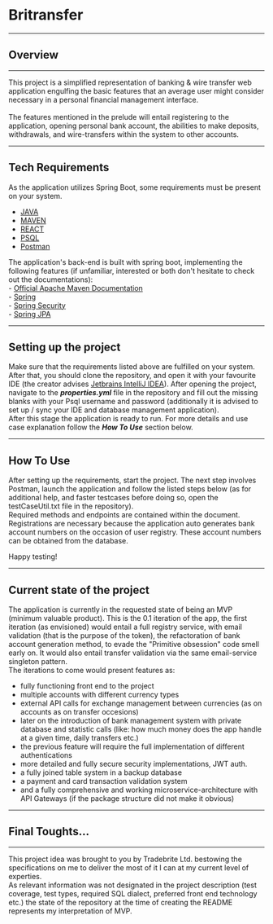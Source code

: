 
# Britransfer

---
## Overview

---
This project is a simplified representation of banking & wire transfer web application
engulfing the basic features that an average user might consider necessary in a personal financial management interface.<br><br>
The features mentioned in the prelude will entail registering to the application, opening personal bank account, the abilities to make deposits, withdrawals, and wire-transfers
within the system to other accounts.<br>


---

## Tech Requirements



As the application utilizes Spring Boot, some requirements must be present on your system. <br>
- [JAVA](https://java.com/en/download/help/download_options.html#windows)
- [MAVEN](https://maven.apache.org/install.html)
- [REACT](https://www.youtube.com/watch?v=IbWXHfz91_Y&t=201s)
- [PSQL](https://www.postgresql.org/download/)
- [Postman](https://www.postman.com/downloads/)


The application's back-end is built with spring boot, implementing the following features (if unfamiliar, interested or both don't hesitate to check out the documentations):
<br> - [Official Apache Maven Documentation](https://docs.spring.io/spring-boot/docs/2.5.6/maven-plugin/reference/htmlsingle/)
<br> - [Spring](https://docs.spring.io/spring-boot/docs/current/reference/htmlsingle/)
<br> - [Spring Security](https://docs.spring.io/spring-security/reference/)
<br> - [Spring JPA](https://docs.spring.io/spring-data/jpa/docs/current/reference/html/#reference)

---
## Setting up the project

Make sure that the requirements listed above are fulfilled on your system. After that, you should clone the repository, and open it with your favourite IDE (the creator advises [Jetbrains IntelliJ IDEA](https://www.jetbrains.com/idea/download/#section=windows)).
After opening the project, navigate to the *<b>properties.yml*</b> file in the repository and fill out the missing blanks with your Psql username and password (additionally it is advised to set up / sync your IDE and database management application).
<br>
After this stage the application is ready to run. For more details and use case explanation follow the <b>*How To Use*</b> section below.

---
## How To Use

After setting up the requirements, start the project. The next step involves Postman, launch the application and follow the listed steps below (as for additional help, and faster testcases before doing so, open the testCaseUtil.txt file in the repository).<br>
Required methods and endpoints are contained within the document. Registrations are necessary because the application auto generates bank account numbers on the occasion of user registry. These account numbers can be obtained from the database.

Happy testing!

---
## Current state of the project

The application is currently in the requested state of being an MVP (minimum valuable product). This is the 0.1 iteration of the app, the first iteration (as envisioned) would entail a full registry service, with email validation (that is the purpose of the token), the refactoration of bank account generation method, to evade the "Primitive obsession" code smell early on. It would also entail transfer validation via the same email-service singleton pattern.<br>
The iterations to come would present features as:
- fully functioning front end to the project
- multiple accounts with different currency types
- external API calls for exchange management between currencies (as on accounts as on transfer occesions)
- later on the introduction of bank management system with private database and statistic calls (like: how much money does the app handle at a given time, daily transfers etc.)
- the previous feature will require the full implementation of different authentications
- more detailed and fully secure security implementations, JWT auth.
- a fully joined table system in a backup database
- a payment and card transaction validation system
- and a fully comprehensive and working microservice-architecture with API Gateways (if the package structure did not make it obvious)

---

## Final Toughts...

---

This project idea was brought to you by Tradebrite Ltd. bestowing the specifications on me to deliver the most of it I can at my current level of experties.<br>
As relevant information was not designated in the project description (test coverage, test types, required SQL dialect, preferred front end technology etc.) the state of the repository at the time of creating the README represents my interpretation of MVP.